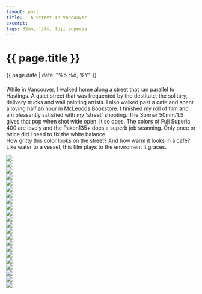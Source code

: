 ```yaml
---
layout: post
title:   A Street In Vancouver
excerpt: 
tags: 35mm, film, fuji superia 
---
```


{{ page.title }}
================
<div class="pdate"> {{ page.date | date: "%b %d, %Y" }} </div>


<div class="row">

<div class="col-xs-12">


	
<div id="demo6" class="flex-images" style="padding-top:0.5em;">

<div class="row">
<div class="col-xs-12">
 <p>
 While in Vancouver, I walked home along a  street that ran parallel to Hastings. A quiet street that was frequented by the destitute, the solitary, delivery trucks
  and wall painting
 artists. I also walked past a cafe and spent a loving half an hour in McLeoods Bookstore. I finished my roll of film
 and am pleasantly satisfied with my 'street' shooting. The Sonnar 50mm/1.5 gives that pop when shot wide open. It so does. The colors of Fuji Superia 400 
 are lovely and the Pakon135+ does a superb job scanning. Only once or twice did I need to fix the white balance. 
 <br/>
 How gritty this color looks on the street? And how warm it looks in a cafe? Like water to a vessel, this film plays to the enviroment it graces.
 </p>
</div>
</div>


<div class="item" data-w="400" data-h="600">
	<div class="img"><a href="{{ site.url }}/images/photos/vancolor/t-AA008.jpg"  ><img src="{{ site.url }}/images/blank.gif" data-src="{{ site.url }}/images/photos/vancolor/st-bord-AA008.jpg"></a></div>
</div>
<div class="item" data-w="400" data-h="600">
	<div class="img"><a href="{{ site.url }}/images/photos/vancolor/t-AA009.jpg"  ><img src="{{ site.url }}/images/blank.gif" data-src="{{ site.url }}/images/photos/vancolor/st-bord-AA009.jpg"></a></div>
</div>
<div class="item" data-w="400" data-h="600" data-sqz="y" data-flush="y">
	<div class="img"><a href="{{ site.url }}/images/photos/vancolor/t-AA007.jpg"  ><img src="{{ site.url }}/images/blank.gif" data-src="{{ site.url }}/images/photos/vancolor/st-bord-AA007.jpg"></a></div>
</div>
<!--<div style="min-height:1em;"> </div>-->

<div class="item" data-w="600" data-h="400">
	<div class="img"><a href="{{ site.url }}/images/photos/vancolor/t-AA010.jpg"  ><img src="{{ site.url }}/images/blank.gif" data-src="{{ site.url }}/images/photos/vancolor/st-bord-AA010.jpg"></a></div>
</div>
<div class="item" data-w="400" data-h="600"  data-sqz="y" data-flush="y">
	<div class="img"><a href="{{ site.url }}/images/photos/vancolor/t-AA011.jpg"  ><img src="{{ site.url }}/images/blank.gif" data-src="{{ site.url }}/images/photos/vancolor/st-bord-AA011.jpg"></a></div>
</div>

<div class="item" data-w="400" data-h="600" >
	<div class="img"><a href="{{ site.url }}/images/photos/vancolor/t-AA012.jpg"  ><img src="{{ site.url }}/images/blank.gif" data-src="{{ site.url }}/images/photos/vancolor/st-bord-AA012.jpg"></a></div>
</div>
<div class="item" data-w="400" data-h="600" data-sqz="y">
	<div class="img"><a href="{{ site.url }}/images/photos/vancolor/t-AA013.jpg"  ><img src="{{ site.url }}/images/blank.gif" data-src="{{ site.url }}/images/photos/vancolor/st-bord-AA013.jpg"></a></div>
</div>
<div class="item" data-w="600" data-h="400" data-solo="y">
	<div class="img"><a href="{{ site.url }}/images/photos/vancolor/t-AA014.jpg"  ><img src="{{ site.url }}/images/blank.gif" data-src="{{ site.url }}/images/photos/vancolor/st-bord-AA014.jpg"></a></div>
</div>
<div class="item" data-w="400" data-h="600" data-sqz='y'>
	<div class="img"><a href="{{ site.url }}/images/photos/vancolor/t-AA018.jpg"  ><img src="{{ site.url }}/images/blank.gif" data-src="{{ site.url }}/images/photos/vancolor/st-bord-AA018.jpg"></a></div>
</div>
<div class="item" data-w="400" data-h="600" data-sqz='y'>
	<div class="img"><a href="{{ site.url }}/images/photos/vancolor/t-AA019.jpg"  ><img src="{{ site.url }}/images/blank.gif" data-src="{{ site.url }}/images/photos/vancolor/st-bord-AA019.jpg"></a></div>
</div>
<div class="item" data-w="400" data-h="600" data-sqz='y'>
	<div class="img"><a href="{{ site.url }}/images/photos/vancolor/t-AA020.jpg"  ><img src="{{ site.url }}/images/blank.gif" data-src="{{ site.url }}/images/photos/vancolor/st-bord-AA020.jpg"></a></div>
</div>
<div class="item" data-w="600" data-h="400" data-solo='y'>
	<div class="img"><a href="{{ site.url }}/images/photos/vancolor/t-AA017.jpg"  ><img src="{{ site.url }}/images/blank.gif" data-src="{{ site.url }}/images/photos/vancolor/st-bord-AA017.jpg"></a></div>
</div>
<div class="item" data-w="400" data-h="600" data-flush='y'>
	<div class="img"><a href="{{ site.url }}/images/photos/vancolor/t-AA021.jpg"  ><img src="{{ site.url }}/images/blank.gif" data-src="{{ site.url }}/images/photos/vancolor/st-bord-AA021.jpg"></a></div>
</div>
<div class="item" data-w="400" data-h="600" data-sqz="y">
	<div class="img"><a href="{{ site.url }}/images/photos/vancolor/t-AA022.jpg"  ><img src="{{ site.url }}/images/blank.gif" data-src="{{ site.url }}/images/photos/vancolor/st-bord-AA022.jpg"></a></div>
</div>
<div class="item" data-w="400" data-h="600" data-sqz="y" data-flush="y">
	<div class="img"><a href="{{ site.url }}/images/photos/vancolor/t-AA023.jpg"  ><img src="{{ site.url }}/images/blank.gif" data-src="{{ site.url }}/images/photos/vancolor/st-bord-AA023.jpg"></a></div>
</div>
<div class="item" data-w="400" data-h="600" >
	<div class="img"><a href="{{ site.url }}/images/photos/vancolor/t-AA024.jpg"  ><img src="{{ site.url }}/images/blank.gif" data-src="{{ site.url }}/images/photos/vancolor/st-bord-AA024.jpg"></a></div>
</div>
<div class="item" data-w="400" data-h="600" data-sqz="y" >
	<div class="img"><a href="{{ site.url }}/images/photos/vancolor/t-AB001.jpg"  ><img src="{{ site.url }}/images/blank.gif" data-src="{{ site.url }}/images/photos/vancolor/st-bord-AB001.jpg"></a></div>
</div>
<div class="item" data-w="400" data-h="600" data-sqz="y" data-flush="y">
	<div class="img"><a href="{{ site.url }}/images/photos/vancolor/t-AB002.jpg"  ><img src="{{ site.url }}/images/blank.gif" data-src="{{ site.url }}/images/photos/vancolor/st-bord-AB002.jpg"></a></div>
</div>
<div class="item" data-w="600" data-h="400" >
	<div class="img"><a href="{{ site.url }}/images/photos/vancolor/t-AB004.jpg"  ><img src="{{ site.url }}/images/blank.gif" data-src="{{ site.url }}/images/photos/vancolor/st-bord-AB004.jpg"></a></div>
</div>
<div class="item" data-w="400" data-h="600" data-sqz="y" data-flush='y'>
	<div class="img"><a href="{{ site.url }}/images/photos/vancolor/t-AB003.jpg"  ><img src="{{ site.url }}/images/blank.gif" data-src="{{ site.url }}/images/photos/vancolor/st-bord-AB003.jpg"></a></div>
</div>
<div class="item" data-w="400" data-h="600" >
	<div class="img"><a href="{{ site.url }}/images/photos/vancolor/t-AB005.jpg"  ><img src="{{ site.url }}/images/blank.gif" data-src="{{ site.url }}/images/photos/vancolor/st-bord-AB005.jpg"></a></div>
</div>
<div class="item" data-w="400" data-h="600" data-sqz="y">
	<div class="img"><a href="{{ site.url }}/images/photos/vancolor/t-AB006.jpg"  ><img src="{{ site.url }}/images/blank.gif" data-src="{{ site.url }}/images/photos/vancolor/st-bord-AB006.jpg"></a></div>
</div>

</div> <!--ends demo6-->
<script>
$('#demo6').flexImages({ rowHeight:600 , truncate: 0});
</script>


</div>
</div>





<!-- Ends op most -->

